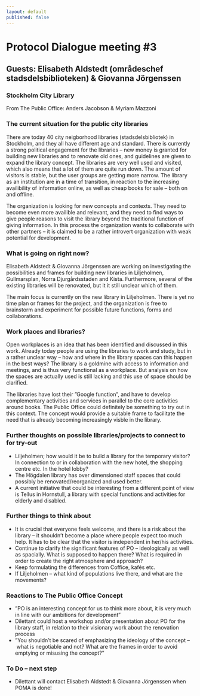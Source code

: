 ```yaml
---
layout: default
published: false
---
```


# Protocol Dialogue meeting #3
  
## Guests: Elisabeth Aldstedt (områdeschef stadsdelsbiblioteken) & Giovanna Jörgenssen 
### Stockholm City Library 
From The Public Office: Anders Jacobson & Myriam Mazzoni    
  
### The current situation for the public city libraries

There are today 40 city neigborhood libraries (stadsdelsbibliotek) in Stockholm, and they all have different age and standard. There is currently a strong political engagement for the libraries – new money is granted for building new libraries and to renovate old ones, and guidelines are given to expand the library concept. The libraries are very well used and visited, which also means that a lot of them are quite run down. The amount of visitors is stable, but the user groups are getting more narrow. The library as an institution are in a time of transition, in reaction to the increasing availibility of information online, as well as cheap books for sale – both on and offline.

The organization is looking for new concepts and contexts. They need to become even more availible and relevant, and they need to find ways to give people reasons to visit the library beyond the traditional function of giving information. In this process the organization wants to collaborate with other partners – it is claimed to be a rather introvert organization with weak potential for development.

### What is going on right now?
Elisabeth Aldstedt & Giovanna Jörgenssen are working on investigating the possibilities and frames for building new libraries in Liljeholmen, Gullmarsplan, Norra Djurgårdsstaden and Kista. Furthermore, several of the existing libraries will be renovated, but it it still unclear which of them. 

The main focus is currently on the new library in Liljeholmen. There is yet no time plan or frames for the project, and the organization is free to brainstorm and experiment for possible future functions, forms and collaborations.

### Work places and libraries?
Open workplaces is an idea that has been identified and discussed in this work. Already today people are using the libraries to work and study, but in a rather unclear way – how and where in the library spaces can this happen in the best ways? The library is a goldmine with access to information and meetings, and is thus very functional as a workplace. But analysis on how the spaces are actually used is still lacking and this use of space should be clarified. 

The libraries have lost their ”Google function”, and have to develop complementary activities and services in parallel to the core activities around books. The Public Office could definitely be something to try out in this context. The concept would provide a suitable frame to facilitate the need that is already becoming increasingly visble in the library.

### Further thoughts on possible libraries/projects to connect to for try-out
* Liljeholmen; how would it be to build a library for the temporary visitor? In connection to or in collaboration with the new hotel, the shopping centre etc. In the hotel lobby?
* The Högdalen library has over dimensioned staff spaces that could possibly be renovated/reorganized and used better.
* A current initiative that could be interesting from a different point of view is Tellus in Hornstull, a library with special functions and activities for elderly and disabled.

### Further things to think about
* It is crucial that everyone feels welcome, and there is a risk about the library – it shouldn’t become a place where people expect too much help. It has to be clear that the visitor is independent in her/his activities.    
* Continue to clarify the significant features of PO – ideologically as well as spacially. What is supposed to happen there? What is required in order to create the right atmosphere and approach?
* Keep formulating the differences from Coffice, kafés etc. 
* If Liljeholmen – what kind of populations live there, and what are the movements?

### Reactions to The Public Office Concept
* ”PO is an interesting concept for us to think more about, it is very much in line with our ambitions for development”
* Dilettant could host a workshop and/or presentation about PO for the library staff, in relation to their visionary work about the renovation process
* ”You shouldn’t be scared of emphasizing the ideology of the concept – what is negotiable and not? What are the frames in order to avoid emptying or misusing the concept?”

### To Do – next step
* Dilettant will contact Elisabeth Aldstedt & Giovanna Jörgenssen when POMA is done!

